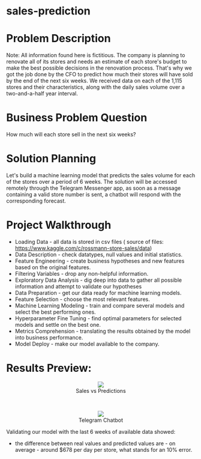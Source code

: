 # sales-prediction
# Problem Description
Note: All information found here is fictitious. The company is planning to renovate all of its stores and needs an estimate of each store's budget to make the best possible decisions in the renovation process. That's why we got the job done by the CFO to predict how much their stores will have sold by the end of the next six weeks. We received data on each of the 1,115 stores and their characteristics, along with the daily sales volume over a two-and-a-half year interval.

# Business Problem Question
How much will each store sell in the next six weeks?
# Solution Planning
Let's build a machine learning model that predicts the sales volume for each of the stores over a period of 6 weeks. The solution will be accessed remotely through the Telegram Messenger app, as soon as a message containing a valid store number is sent, a chatbot will respond with the corresponding forecast.

# Project Walkthrough
- Loading Data - all data is stored in csv files ( source of files: https://www.kaggle.com/c/rossmann-store-sales/data)
- Data Description - check datatypes, null values and initial statistics.
- Feature Engineering - create business hypotheses and new features based on the original features.
- Filtering Variables - drop any non-helpful information.
- Exploratory Data Analysis - dig deep into data to gather all possible information and attempt to validate our hypotheses
- Data Preparation - get our data ready for machine learning models.
- Feature Selection - choose the most relevant features.
- Machine Learning Modeling - train and compare several models and select the best performing ones.
- Hyperparameter Fine Tuning - find optimal parameters for selected models and settle on the best one.
- Metrics Comprehension - translating the results obtained by the model into business performance.
- Model Deploy - make our model available to the company.
 # **Results Preview:**
<p align="center">
<img src="https://user-images.githubusercontent.com/76906524/132606612-2836ee9f-b6bf-44de-ace9-aa9e29b3b9c4.png">
<br>
Sales vs Predictions
</p>

<br>

<p align="center">
<img src="https://user-images.githubusercontent.com/76906524/132606354-728c41a7-8a5e-4bf6-9115-39afc3b23289.gif">
<br>
Telegram Chatbot
</p>


Validating our model with the last 6 weeks of available data showed:
- the difference between real values and predicted values are - on average - around $678 per day per store, what stands for an 10% error.
